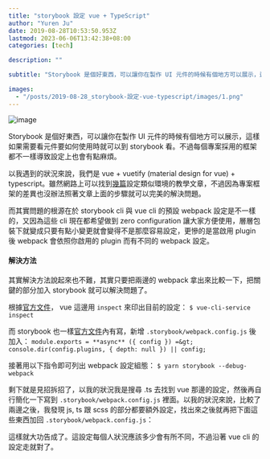 ```yaml
---
title: "storybook 設定 vue + TypeScript"
author: "Yuren Ju"
date: 2019-08-28T10:53:50.953Z
lastmod: 2023-06-06T13:42:38+08:00
categories: [tech]

description: ""

subtitle: "Storybook 是個好東西，可以讓你在製作 UI 元件的時候有個地方可以展示，這樣如果需要看元件要如何使用時就可以到 storybook 看。不過每個專案採用的框架都不一樣導致設定上也會有點麻煩。"

images:
  - "/posts/2019-08-28_storybook-設定-vue-typescript/images/1.png"
---
```


![image](/posts/2019-08-28_storybook-設定-vue-typescript/images/1.png#layoutTextWidth)

Storybook 是個好東西，可以讓你在製作 UI 元件的時候有個地方可以展示，這樣如果需要看元件要如何使用時就可以到 storybook 看。不過每個專案採用的框架都不一樣導致設定上也會有點麻煩。

以我遇到的狀況來說，我們是 vue + vuetify (material design for vue) + typescript。雖然網路上可以找到[幾篇](https://medium.com/@farcaller/vue-storybook-typescript-starting-a-new-project-with-best-practices-in-mind-3fc7b3ceae4e)設定類似環境的教學文章，不過因為專案框架的差異也沒辦法照著文章上面的步驟就可以完美的解決問題。

而其實問題的根源在於 storybook cli 與 vue cli 的預設 webpack 設定是不一樣的，又因為這些 cli 現在都希望做到 zero configuration 讓大家方便使用，層層包裝下就變成只要有點小變更就會變得不是那麼容易設定，更慘的是當啟用 plugin 後 webpack 會依照你啟用的 plugin 而有不同的 webpack 設定。

#### 解決方法

其實解決方法說起來也不難，其實只要把兩邊的 webpack 拿出來比較一下，把關鍵的部分加入 storybook 就可以解決問題了。

根據[官方文件](https://cli.vuejs.org/guide/cli-service.html#vue-cli-service-inspect)， vue 這邊用 `inspect` 來印出目前的設定：
`$ vue-cli-service inspect`

而 storybook 也一樣[官方文件](https://storybook.js.org/docs/configurations/custom-webpack-config/#debug-the-default-webpack-config)內有寫，新增 `.storybook/webpack.config.js` 後加入：
`module.exports = **async** ({ config }) =&gt; console.dir(config.plugins, { depth: null }) || config;`

接著用以下指令即可列出 webpack 設定組態：
`$ yarn storybook --debug-webpack`

剩下就是見招拆招了，以我的狀況我是搜尋 .ts 去找到 vue 那邊的設定，然後再自行簡化一下寫到 `.storybook/webpack.config.js` 裡面。以我的狀況來說，比較了兩邊之後，我發現 js, ts 跟 scss 的部分都要額外設定，找出來之後就再把下面這些東西加回 `.storybook/webpack.config.js`：

這樣就大功告成了。這設定每個人狀況應該多少會有所不同，不過沿著 vue cli 的設定走就對了。
